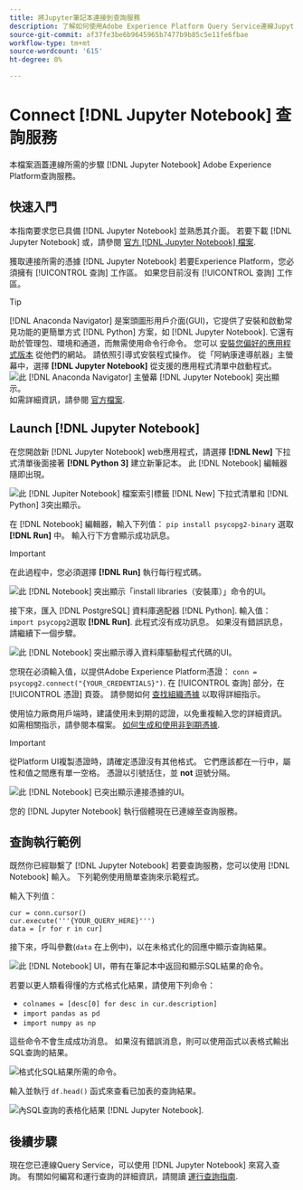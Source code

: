 ```yaml
---
title: 將Jupyter筆記本連接到查詢服務
description: 了解如何使用Adobe Experience Platform Query Service連線Jupyter筆記型電腦。
source-git-commit: af37fe3be6b9645965b7477b9b85c5e11fe6fbae
workflow-type: tm+mt
source-wordcount: '615'
ht-degree: 0%

---
```


# Connect [!DNL Jupyter Notebook] 查詢服務

本檔案涵蓋連線所需的步驟 [!DNL Jupyter Notebook] Adobe Experience Platform查詢服務。

## 快速入門

本指南要求您已具備 [!DNL Jupyter Notebook] 並熟悉其介面。 若要下載 [!DNL Jupyter Notebook] 或，請參閱 [官方 [!DNL Jupyter Notebook] 檔案](https://jupyter.org/).

獲取連接所需的憑據 [!DNL Jupyter Notebook] 若要Experience Platform，您必須擁有 [!UICONTROL 查詢] 工作區。 如果您目前沒有 [!UICONTROL 查詢] 工作區。

>[!TIP]
>
>[!DNL Anaconda Navigator] 是案頭圖形用戶介面(GUI)，它提供了安裝和啟動常見功能的更簡單方式 [!DNL Python] 方案，如 [!DNL Jupyter Notebook]. 它還有助於管理包、環境和通道，而無需使用命令行命令。
>您可以 [安裝您偏好的應用程式版本](https://docs.anaconda.com/anaconda/install/) 從他們的網站。
>請依照引導式安裝程式操作。 從「阿納康達導航器」主螢幕中，選擇 **[!DNL Jupyter Notebook]** 從支援的應用程式清單中啟動程式。
>![此 [!DNL Anaconda Navigator] 主螢幕 [!DNL Jupyter Notebook] 突出顯示。](../images/clients/jupyter-notebook/anaconda-navigator-home.png)
>如需詳細資訊，請參閱 [官方檔案](https://docs.anaconda.com/anaconda/navigator/).

## Launch [!DNL Jupyter Notebook]

在您開啟新 [!DNL Jupyter Notebook] web應用程式，請選擇 **[!DNL New]** 下拉式清單後面接著 **[!DNL Python 3]** 建立新筆記本。 此 [!DNL Notebook] 編輯器隨即出現。

![此 [!DNL Jupiter Notebook] 檔案索引標籤 [!DNL New] 下拉式清單和 [!DNL Python] 3突出顯示。](../images/clients/jupyter-notebook/new-notebook.png)

在 [!DNL Notebook] 編輯器，輸入下列值： `pip install psycopg2-binary` 選取 **[!DNL Run]** 中。 輸入行下方會顯示成功訊息。

>[!IMPORTANT]
>
>在此過程中，您必須選擇 **[!DNL Run]** 執行每行程式碼。

![此 [!DNL Notebook] 突出顯示「install libraries（安裝庫）」命令的UI。](../images/clients/jupyter-notebook/install-library.png)

接下來，匯入 [!DNL PostgreSQL] 資料庫適配器 [!DNL Python]. 輸入值： `import psycopg2`選取 **[!DNL Run]**. 此程式沒有成功訊息。 如果沒有錯誤訊息，請繼續下一個步驟。

![此 [!DNL Notebook] 突出顯示導入資料庫驅動程式代碼的UI。](../images/clients/jupyter-notebook/import-dbdriver.png)

您現在必須輸入值，以提供Adobe Experience Platform憑證： `conn = psycopg2.connect("{YOUR_CREDENTIALS}")`. 在 [!UICONTROL 查詢] 部分，在 [!UICONTROL 憑證] 頁簽。 請參閱如何 [查找組織憑據](../ui/credentials.md) 以取得詳細指示。

使用協力廠商用戶端時，建議使用未到期的認證，以免重複輸入您的詳細資訊。 如需相關指示，請參閱本檔案。 [如何生成和使用非到期憑據](../ui/credentials.md#non-expiring-credentials).

>[!IMPORTANT]
>
>從Platform UI複製憑證時，請確定憑證沒有其他格式。 它們應該都在一行中，屬性和值之間應有單一空格。 憑證以引號括住，並 **not** 逗號分隔。

![此 [!DNL Notebook] 已突出顯示連接憑據的UI。](../images/clients/jupyter-notebook/provide-credentials.png)

您的 [!DNL Jupyter Notebook] 執行個體現在已連線至查詢服務。

## 查詢執行範例

既然你已經聯繫了 [!DNL Jupyter Notebook] 若要查詢服務，您可以使用 [!DNL Notebook] 輸入。 下列範例使用簡單查詢來示範程式。

輸入下列值：

```console
cur = conn.cursor()
cur.execute('''{YOUR_QUERY_HERE}''')
data = [r for r in cur]
```

接下來，呼叫參數(`data` 在上例中)，以在未格式化的回應中顯示查詢結果。

![此 [!DNL Notebook] UI，帶有在筆記本中返回和顯示SQL結果的命令。](../images/clients/jupyter-notebook/example-query.png)

若要以更人類看得懂的方式格式化結果，請使用下列命令：

- `colnames = [desc[0] for desc in cur.description]`
- `import pandas as pd`
- `import numpy as np`

這些命令不會生成成功消息。 如果沒有錯誤消息，則可以使用函式以表格式輸出SQL查詢的結果。

![格式化SQL結果所需的命令。](../images/clients/jupyter-notebook/format-results-commands.png)

輸入並執行 `df.head()` 函式來查看已加表的查詢結果。

![內SQL查詢的表格化結果 [!DNL Jupyter Notebook].](../images/clients/jupyter-notebook/format-results-output.png)

## 後續步驟

現在您已連線Query Service，可以使用 [!DNL Jupyter Notebook] 來寫入查詢。 有關如何編寫和運行查詢的詳細資訊，請閱讀 [運行查詢指南](../best-practices/writing-queries.md).
